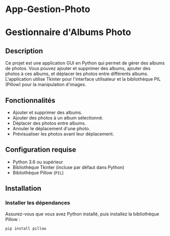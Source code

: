 # App-Gestion-Photo

# Gestionnaire d'Albums Photo

## Description
Ce projet est une application GUI en Python qui permet de gérer des albums de photos. Vous pouvez ajouter et supprimer des albums, ajouter des photos à ces albums, et déplacer les photos entre différents albums. L'application utilise Tkinter pour l'interface utilisateur et la bibliothèque PIL (Pillow) pour la manipulation d'images.

## Fonctionnalités
- Ajouter et supprimer des albums.
- Ajouter des photos à un album sélectionné.
- Déplacer des photos entre albums.
- Annuler le déplacement d'une photo.
- Prévisualiser les photos avant leur déplacement.

## Configuration requise
- Python 3.6 ou supérieur
- Bibliothèque Tkinter (incluse par défaut dans Python)
- Bibliothèque Pillow (`PIL`)

## Installation

### Installer les dépendances
Assurez-vous que vous avez Python installé, puis installez la bibliothèque Pillow :
```bash
pip install pillow
